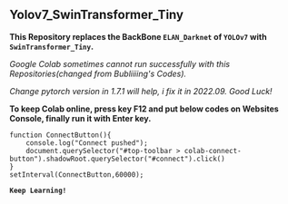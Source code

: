 ## Yolov7_SwinTransformer_Tiny

**This Repository replaces the BackBone `ELAN_Darknet` of `YOLOv7` with `SwinTransformer_Tiny`.**

*Google Colab sometimes cannot run successfully with this Repositories(changed from Bubliiiing's Codes).*

*Change pytorch version in 1.7.1 will help, i fix it in 2022.09. Good Luck!*

**To keep Colab online, press key F12 and put below codes on Websites Console, finally run it with Enter key.**
```
function ConnectButton(){
	console.log("Connect pushed");
	document.querySelector("#top-toolbar > colab-connect-button").shadowRoot.querySelector("#connect").click()
}
setInterval(ConnectButton,60000);
```

**`Keep Learning!`**
